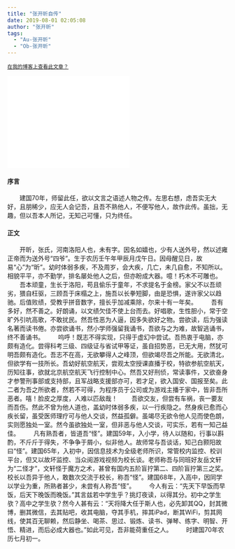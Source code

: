 ```yaml
---
title: "张开昕自传"
date: 2019-08-01 02:05:08
author: "张开昕"
tags: 
  - "Au-张开昕"
  - "Ob-张开昕"
---
```

<small><a href="https://www.zhangkai.xin/blog/Autobiography-01/" title="欢迎访问我的博客支持我">在我的博客上查看此文章？</a></small>
<iframe frameborder="no" border="0" marginwidth="0" marginheight="0" width=280 height=210 src="//music.163.com/outchain/player?type=0&id=2949283804&auto=1&height=430"></iframe>

#### 序言
&emsp;&emsp;建国70年，师留此任，欲以文言之语述人物之传。左思右想，虑吾实无大好，且朋稀少，应无人会记吾，且吾不熟他人，不便写他人，故作此传。虽拙，无趣，但以吾本人所记，无知己可懂，只为终任。
#### 正文
&emsp;&emsp;开昕，张氏，河南洛阳人也，未有字。因名如嬉也，少有人送外号，然以述雍正帝而为送外号“四爷”。生于农历壬午年甲辰月戊午日。因母醒见日，故易“心”为“昕”。幼时体弱多疾，不及周岁，会大疾，几亡，未几自愈，不知所以。相貌平平，亦不勤学，排名屡处他人之后，但亦盼成大器。噫！朽木不可雕也。
&emsp;&emsp;吾本顽童，生长于洛阳，苟且偷乐于童年，不求提名于金榜。家父不以吾顽劣，猥自枉驱，三顾吾于床榻之上，施吾以长拳短脚，由是恐惧，遂许家父以趋驰。后值败绩，受教乎拼音数字，擅长乎加减乘除，尔来十有一年矣。
&emsp;&emsp;吾有多好，然不善之。好朗诵，以文绩欠佳不使上台而去。好唱歌，生性胆小，常于空旷外引吭高歌，不敢扰民。然吾性恶为人逼，因多失欲好之物。尝欲读，后为强读名著而读书倦。亦尝欲诵书，然小学师强留我诵书，吾欲与之为难，故智逃诵书，终不善诵书。
&emsp;&emsp;呜呼！既志不得实现，只得于虚幻中尝试。吾热衷于电脑，亦颇有造化。尝得科考三级、四级证与省试甲等证，虽自招势恶，已无大用，然犹可明吾颇有造化。吾志不在高，无欲攀得人之峰顶，但欲竭尽吾之所能。无欲清北，但欲学有一技所长。吾幼好航空航天，尝观太空授课直播于校，特欲参航空航天，历知往事，欲就北京航空航天飞行控制中心。然吾又好刑侦，常读事件，又欲奋身才参警刑事部或支持部，且军战略支援部亦可，若才足，欲入国安、国报至矣。此二者为吾之所欲者，然若不可得，为程序员于公司或为游戏主播于家中，皆非吾所恶者。嘻！脸皮之厚度，人难以匹敌哉！
&emsp;&emsp;吾欲交友，但尝有车祸，丧一要友而吾伤。然此不曾为他人道也，盖幼时体弱多疾，以一行疾隐之。然身疾已愈而心疾长留，虽受医师理疗可与他人交谈，然益孤僻。虽竭尽无欲令他人见而使色朗，实则愿独处一室。然今虽欲独处一室，但非恶与他人交谈，可实乐，若有一知己益佳。
&emsp;&emsp;凡有熟吾者，皆道吾“怪”。建国59年，入小学，待人以随和，行事以斟酌，不斤斤于得失，不争争于屑小，似非他人。故师常与吾谈话，知己白颢阳故曰“怪”。建国65年，入初中，因信息技术为全级老师所识，常管校内监控、校训平台，但又以故坏监控、当众阅游戏视频为校长谈。老师称吾与同班好友岳文轩为“二怪才”，文轩怪于魔方之术，甚曾有国内五阶盲拧第二、四阶盲拧第三之奖。校长以吾异于他人，敢数次交流于校长，称吾“怪”。建国68年，入高中，因同学以学业为重，所熟者甚少，未尝有人称吾“怪”。
&emsp;&emsp;今人有云：“先天下早饭而早饭，后天下晚饭而晚饭。”其言兹若中学生乎？挑灯夜读，以得其分。初中之学生欤？高中之学生欤？然今人甚有云：“天将降大任于斯人也，必先卸其QQ，封其微博，删其微信，去其贴吧，收其电脑，夺其手机，摔其iPad，断其WiFi，剪其网线，使其百无聊赖，然后静坐、喝茶、思过、锻炼、读书、弹琴、练字、明智、开悟、精进，而后必成大器也。”如此可见，吾非能荷重任之人。
&emsp;&emsp;时建国70年农历七月初一。

